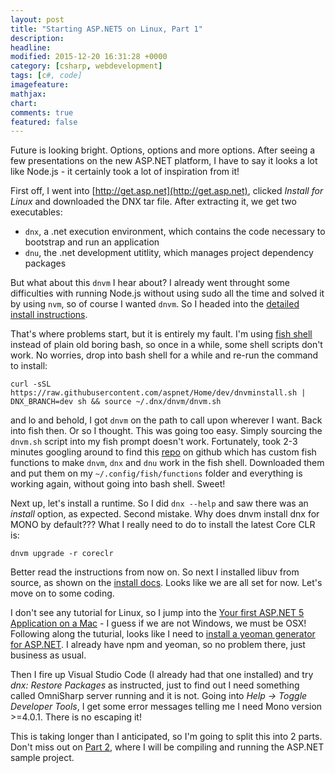 ```yaml
---
layout: post
title: "Starting ASP.NET5 on Linux, Part 1"
description:
headline:
modified: 2015-12-20 16:31:28 +0000
category: [csharp, webdevelopment]
tags: [c#, code]
imagefeature:
mathjax:
chart:
comments: true
featured: false
---
```


Future is looking bright. Options, options and more options. After seeing a few presentations on the new ASP.NET platform, I have to say it looks a lot like Node.js - it certainly took a lot of inspiration from it!

First off, I went into [http://get.asp.net](http://get.asp.net), clicked *Install for Linux* and downloaded the DNX tar file. After extracting it, we get two executables:

- ```dnx```, a .net execution environment, which contains the code necessary to bootstrap and run an application
- ```dnu```, the .net development utitlity, which manages project dependency packages

But what about this ```dnvm``` I hear about? I already went throught some difficulties with running Node.js without using sudo all the time and solved it by using ```nvm```, so of course I wanted ```dnvm```. So I headed into the [detailed install instructions](https://docs.asp.net/en/latest/getting-started/installing-on-linux.html#install-the-net-version-manager-dnvm).

That's where problems start, but it is entirely my fault. I'm using [fish shell](http://fishshell.com/) instead of plain old boring bash, so once in a while, some shell scripts don't work. No worries, drop into bash shell for a while and re-run the command to install:

```
curl -sSL https://raw.githubusercontent.com/aspnet/Home/dev/dnvminstall.sh | DNX_BRANCH=dev sh && source ~/.dnx/dnvm/dnvm.sh
```

and lo and behold, I got ```dnvm``` on the path to call upon wherever I want. Back into fish then. Or so I thought. This was going too easy. Simply sourcing the ```dnvm.sh``` script into my fish prompt doesn't work. Fortunately, took 2-3 minutes googling around to find this [repo](https://github.com/mgolisch/dnvm-fish) on github which has custom fish functions to make ```dnvm```, ```dnx``` and ```dnu``` work in the fish shell. Downloaded them and put them on my ```~/.config/fish/functions``` folder and everything is working again, without going into bash shell. Sweet!

Next up, let's install a runtime. So I did ```dnx --help``` and saw there was an *install* option, as expected. Second mistake. Why does dnvm install dnx for MONO by default??? What I really need to do to install the latest Core CLR is:

```
dnvm upgrade -r coreclr
```

Better read the instructions from now on. So next I installed libuv from source, as shown on the [install docs](https://docs.asp.net/en/latest/getting-started/installing-on-linux.html#install-libuv). Looks like we are all set for now. Let's move on to some coding.

I don't see any tutorial for Linux, so I jump into the [Your first ASP.NET 5 Application on a Mac](https://docs.asp.net/en/latest/tutorials/your-first-mac-aspnet.html) - I guess if we are not Windows, we must be OSX! Following along the tuturial, looks like I need to [install a yeoman generator for ASP.NET](https://docs.asp.net/en/latest/client-side/yeoman.html). I already have npm and yeoman, so no problem there, just business as usual.

Then I fire up Visual Studio Code (I already had that one installed) and try *dnx: Restore Packages* as instructed, just to find out I need something called OmniSharp server running and it is not. Going into *Help -> Toggle Developer Tools*, I get some error messages telling me I need Mono version >=4.0.1. There is no escaping it!

This is taking longer than I anticipated, so I'm going to split this into 2 parts. Don't miss out on [Part 2](starting-asp-net-5-part2), where I will be compiling and running the ASP.NET sample project.
